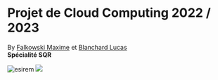 # Projet de Cloud Computing 2022 / 2023

By [Falkowski Maxime](https://github.com/FLKprod) et [Blanchard Lucas](https://github.com/lucas-b700)  
**Spécialité SQR**  

![esirem](https://www.u-bourgogne.fr/wp-content/uploads/logo-couleur.jpg)
![](https://img.shields.io/badge/PROJET_TERMINÉ_🚀-059142?style=for-the-badge&logoColor=white)
